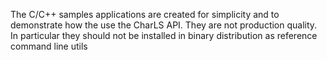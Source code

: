 The C/C++ samples applications are created for simplicity and to demonstrate
how the use the CharLS API. They are not production quality. In particular they
should not be installed in binary distribution as reference command line utils
